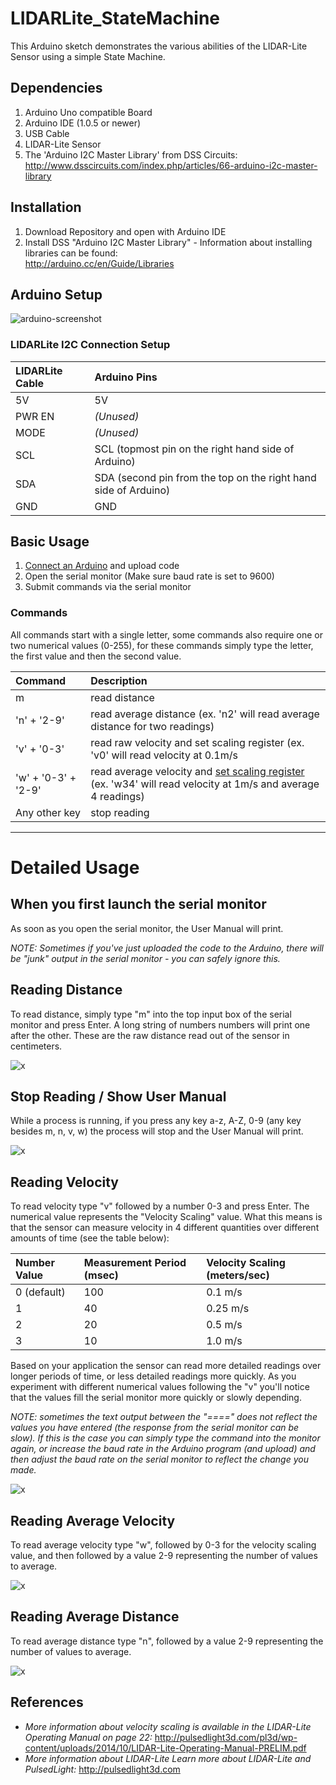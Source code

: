 LIDARLite_StateMachine
========================================

This Arduino sketch demonstrates the various abilities of the 
LIDAR-Lite Sensor using a simple State Machine. 


## Dependencies
1. Arduino Uno compatible Board
2. Arduino IDE (1.0.5 or newer)
3. USB Cable
4. LIDAR-Lite Sensor
5. The 'Arduino I2C Master Library' from DSS Circuits: http://www.dsscircuits.com/index.php/articles/66-arduino-i2c-master-library

## Installation
1. Download Repository and open with Arduino IDE
2. Install DSS "Arduino I2C Master Library" - Information about installing libraries can be found:  
http://arduino.cc/en/Guide/Libraries

## Arduino Setup

![arduino-screenshot](http://pulsedlight3d.net/assets.pl3d/arduino-setup.png)

### LIDARLite I2C Connection Setup
LIDARLite Cable | Arduino Pins
:---|:---
5V | 5V
PWR EN | _(Unused)_
MODE | _(Unused)_
SCL | SCL (topmost pin on the right hand side of Arduino)
SDA | SDA (second pin from the top on the right hand side of Arduino)
GND | GND

## Basic Usage

1. [Connect an Arduino](#arduino-setup) and upload code
2. Open the serial monitor (Make sure baud rate is set to 9600)
3. Submit commands via the serial monitor

###  Commands
All commands start with a single letter, some commands also require one or two numerical values (0-255), for these commands simply type the letter, the first value and then the second value. 

Command|Description
:---|:---
m | read distance
'n' + '2-9' | read average distance (ex. 'n2' will read average distance for two readings)
'v' + '0-3' | read raw velocity and set scaling register (ex. 'v0' will read velocity at 0.1m/s
'w' + '0-3' + '2-9'  | read average velocity and [set scaling register](#references) (ex. 'w34' will read velocity at 1m/s and average 4 readings)
Any other key | stop reading

---

# Detailed Usage

## When you first launch the serial monitor

As soon as you open the serial monitor, the User Manual will print. 

*NOTE: Sometimes if you've just uploaded the code to the Arduino, there will be "junk" output in the serial monitor - you can safely ignore this.*

## Reading Distance

To read distance, simply type "m" into the top input box of the serial monitor and press Enter. A long string of numbers numbers will print one after the other. These are the raw distance read out of the sensor in centimeters. 

![x](http://pulsedlight3d.com/pl3d/wp-content/uploads/2014/10/ll-m.jpg)

## Stop Reading / Show User Manual

While a process is running, if you press any key a-z, A-Z, 0-9 (any key besides m, n, v, w) the process will stop and the User Manual will print. 

![x](http://pulsedlight3d.com/pl3d/wp-content/uploads/2014/10/ll-x.jpg)


## Reading Velocity

To read velocity type "v" followed by a number 0-3 and press Enter. The numerical value represents the "Velocity Scaling" value. What this means is that the sensor can measure velocity in 4 different quantities over different amounts of time (see the table below):

Number Value | Measurement Period (msec) | Velocity Scaling (meters/sec)
:---| :---|:---
0 (default) | 100|0.1 m/s
1| 40|0.25 m/s
2|20|0.5 m/s
3|10|1.0 m/s

Based on your application the sensor can read more detailed readings over longer periods of time, or less detailed readings more quickly. As you experiment with different numerical values following the "v" you'll notice that the values fill the serial monitor more quickly or slowly depending. 

*NOTE: sometimes the text output between the "====" does not reflect the values you have entered (the response from the serial monitor can be slow). If this is the case you can simply type the command into the monitor again, or increase the baud rate in the Arduino program (and upload) and then adjust the baud rate on the serial monitor to reflect the change you made.*

![x](http://pulsedlight3d.com/pl3d/wp-content/uploads/2014/10/ll-v3.jpg)

## Reading Average Velocity
To read average velocity type "w", followed by 0-3 for the velocity scaling value, and then followed by a value 2-9 representing the number of values to average. 

![x](http://pulsedlight3d.com/pl3d/wp-content/uploads/2014/10/ll-w04.jpg)

## Reading Average Distance

To read average distance type "n", followed by a value 2-9 representing the number of values to average. 

![x](http://pulsedlight3d.com/pl3d/wp-content/uploads/2014/10/ll-n8.jpg)




## References 

- *More information about velocity scaling is available in the LIDAR-Lite Operating
Manual on page 22:*
http://pulsedlight3d.com/pl3d/wp-content/uploads/2014/10/LIDAR-Lite-Operating-Manual-PRELIM.pdf
- *More information about LIDAR-Lite
Learn more about LIDAR-Lite and PulsedLight:*
http://pulsedlight3d.com





